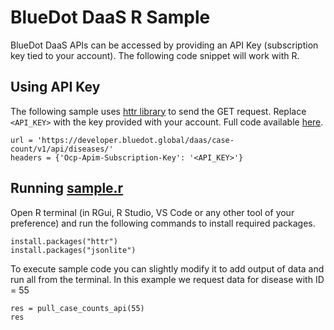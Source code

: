 # BlueDot DaaS R Sample

BlueDot DaaS APIs can be accessed by providing an API Key (subscription key tied to your account). The following code snippet will work with R.

## Using API Key

The following sample uses [httr library](https://github.com/r-lib/httr) to send the GET request.
Replace `<API_KEY>` with the key provided with your account.
Full code available [here](sample.r).

    url = 'https://developer.bluedot.global/daas/case-count/v1/api/diseases/'
    headers = {'Ocp-Apim-Subscription-Key': '<API_KEY>'}

## Running [sample.r](sample.r)

Open R terminal (in RGui, R Studio, VS Code or any other tool of your preference) and run the following commands to install required packages.

    install.packages("httr")
    install.packages("jsonlite")

To execute sample code you can slightly modify it to add output of data and run all from the terminal. In this example we request data for disease with ID = 55

    res = pull_case_counts_api(55)
    res

